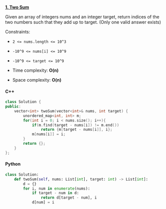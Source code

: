 **[1. Two Sum](https://leetcode.com/problems/two-sum/)**

Given an array of integers nums and an integer target, return indices of the two numbers such that they add up to target. (Only one valid answer exists)

Constraints: 
- `2 <= nums.length <= 10^3`
- `-10^9 <= nums[i] <= 10^9`
- `-10^9 <= target <= 10^9`

- Time complexity: **O(n)**
- Space complexity: **O(n)**

#### C++
```c++
class Solution {
public:
    vector<int> twoSum(vector<int>& nums, int target) {
        unordered_map<int, int> m;
        for(int i = 0; i < nums.size(); i++){
            if(m.find(target - nums[i]) != m.end())
                return {m[target - nums[i]], i};
            m[nums[i]] = i;
        }
        return {};
    }
};
```

#### Python
```python
class Solution:
    def twoSum(self, nums: List[int], target: int) -> List[int]:
        d = {}
        for i, num in enumerate(nums):
            if target - num in d:
                return d[target - num], i
            d[num] = i
```
